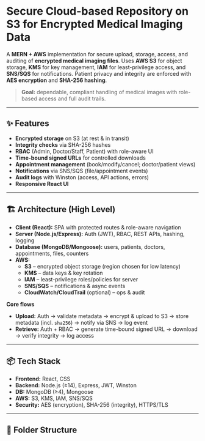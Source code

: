 # Secure Cloud-based Repository on S3 for Encrypted Medical Imaging Data

A **MERN + AWS** implementation for secure upload, storage, access, and auditing of **encrypted medical imaging files**. Uses **AWS S3** for object storage, **KMS** for key management, **IAM** for least-privilege access, and **SNS/SQS** for notifications. Patient privacy and integrity are enforced with **AES encryption** and **SHA-256 hashing**.

> **Goal:** dependable, compliant handling of medical images with role-based access and full audit trails.

---

## ✨ Features

- **Encrypted storage** on S3 (at rest & in transit)
- **Integrity checks** via SHA-256 hashes
- **RBAC** (Admin, Doctor/Staff, Patient) with role-aware UI
- **Time-bound signed URLs** for controlled downloads
- **Appointment management** (book/modify/cancel; doctor/patient views)
- **Notifications** via SNS/SQS (file/appointment events)
- **Audit logs** with Winston (access, API actions, errors)
- **Responsive React UI**

---

## 🏗️ Architecture (High Level)

- **Client (React):** SPA with protected routes & role-aware navigation  
- **Server (Node.js/Express):** Auth (JWT), RBAC, REST APIs, hashing, logging  
- **Database (MongoDB/Mongoose):** users, patients, doctors, appointments, files, counters  
- **AWS:**  
  - **S3** – encrypted object storage (region chosen for low latency)  
  - **KMS** – data keys & key rotation  
  - **IAM** – least-privilege roles/policies for server  
  - **SNS/SQS** – notifications & async events  
  - **CloudWatch/CloudTrail** (optional) – ops & audit

**Core flows**

- **Upload:** Auth → validate metadata → encrypt & upload to S3 → store metadata (incl. `sha256`) → notify via SNS → log event  
- **Retrieve:** Auth + RBAC → generate time-bound signed URL → download → verify integrity → log access

---

## 📦 Tech Stack

- **Frontend:** React, CSS  
- **Backend:** Node.js (≥14), Express, JWT, Winston  
- **DB:** MongoDB (≥4), Mongoose  
- **AWS:** S3, KMS, IAM, SNS/SQS  
- **Security:** AES (encryption), SHA-256 (integrity), HTTPS/TLS

---

## 📁 Folder Structure

